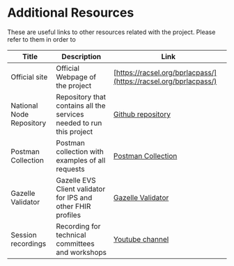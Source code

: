 # Additional Resources

These are useful links to other resources related with the project. Please refer to them in order to 

|Title|Description|Link|
|--|--|---|
|Official site|Official Webpage of the project| [https://racsel.org/bprlacpass/](https://racsel.org/bprlacpass/) |
|National Node Repository|Repository that contains all the services needed to run this project| [Github repository](https://github.com/RACSEL/IPS-national-backend) |
|Postman Collection|Postman collection with examples of all requests| [Postman Collection](https://www.postman.com/flight-geoscientist-85716189/workspace/public/request/17243398-d6ef9b7e-7799-4024-a0cc-bfacdc902619) |
|Gazelle Validator|Gazelle EVS Client validator for IPS and other FHIR profiles|  [Gazelle Validator](https://gazelle.racsel.org/EVSClient/fhir/validator.seam?standard=FHIR&extension=IHE) |
|Session recordings|Recording for technical committees and workshops| [Youtube channel](https://www.youtube.com/channel/UC8MszLZGgNinfYGNVaSHzDg) |